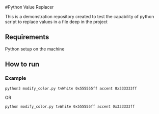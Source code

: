 #Python Value Replacer

This is a demonstration repository created to test the capability of python script to replace values in a file deep in the project

## Requirements
Python setup on the machine

## How to run 
### Example
```
python3 modify_color.py tvWhite 0x555555ff accent 0x333333ff
```
OR
```
python modify_color.py tvWhite 0x555555ff accent 0x333333ff
```